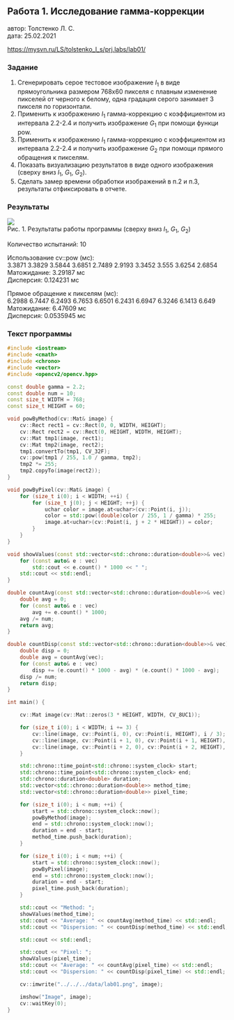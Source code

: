 ## Работа 1. Исследование гамма-коррекции

автор: Толстенко Л. С.  
дата: 25.02.2021

<https://mysvn.ru/LS/tolstenko_l_s/prj.labs/lab01/>

### Задание

1. Сгенерировать серое тестовое изображение $I_1$ в виде прямоугольника размером 768х60 пикселя с плавным изменение пикселей от черного к белому, одна градация серого занимает 3 пикселя по горизонтали.
2. Применить  к изображению $I_1$ гамма-коррекцию с коэффициентом из интервала 2.2-2.4 и получить изображение $G_1$ при помощи функци pow.
3. Применить  к изображению $I_1$ гамма-коррекцию с коэффициентом из интервала 2.2-2.4 и получить изображение $G_2$ при помощи прямого обращения к пикселям.
4. Показать визуализацию результатов в виде одного изображения (сверху вниз $I_1$, $G_1$, $G_2$).
5. Сделать замер времени обработки изображений в п.2 и п.3, результаты отфиксировать в отчете.

### Результаты

![](https://mysvn.ru/LS/tolstenko_l_s/data/lab01.png)  
Рис. 1. Результаты работы программы (сверху вниз $I_1$, $G_1$, $G_2$)

Количество испытаний: 10

Использование cv::pow (мс):  
3.3871 3.3829 3.5844 3.6851 2.7489 2.9193 3.3452 3.555 3.6254 2.6854  
Матожидание: 3.29187 мс  
Дисперсия: 0.124231 мс

Прямое обращение к пикселям (мс):  
6.2988 6.7447 6.2493 6.7653 6.6501 6.2431 6.6947 6.3246 6.1413 6.649  
Матожидание: 6.47609 мс  
Дисперсия: 0.0535945 мс

### Текст программы

```cpp
#include <iostream> 
#include <cmath>
#include <chrono>
#include <vector>
#include <opencv2/opencv.hpp>

const double gamma = 2.2;
const double num = 10;
const size_t WIDTH = 768;
const size_t HEIGHT = 60;

void powByMethod(cv::Mat& image) {
    cv::Rect rect1 = cv::Rect(0, 0, WIDTH, HEIGHT);
    cv::Rect rect2 = cv::Rect(0, HEIGHT, WIDTH, HEIGHT);
    cv::Mat tmp1(image, rect1);
    cv::Mat tmp2(image, rect2);
    tmp1.convertTo(tmp1, CV_32F);
    cv::pow(tmp1 / 255, 1.0 / gamma, tmp2);
    tmp2 *= 255;
    tmp2.copyTo(image(rect2));
}

void powByPixel(cv::Mat& image) {
    for (size_t i(0); i < WIDTH; ++i) {
        for (size_t j(0); j < HEIGHT; ++j) {
            uchar color = image.at<uchar>(cv::Point(i, j));
            color = std::pow((double)color / 255, 1 / gamma) * 255;
            image.at<uchar>(cv::Point(i, j + 2 * HEIGHT)) = color;
        }
    }
}

void showValues(const std::vector<std::chrono::duration<double>>& vec) {
    for (const auto& e : vec)
        std::cout << e.count() * 1000 << " ";
    std::cout << std::endl;
}

double countAvg(const std::vector<std::chrono::duration<double>>& vec) {
    double avg = 0;
    for (const auto& e : vec)
        avg += e.count() * 1000;
    avg /= num;
    return avg;
}

double countDisp(const std::vector<std::chrono::duration<double>>& vec) {
    double disp = 0;
    double avg = countAvg(vec);
    for (const auto& e : vec)
        disp += (e.count() * 1000 - avg) * (e.count() * 1000 - avg);
    disp /= num;
    return disp;
}

int main() {

    cv::Mat image(cv::Mat::zeros(3 * HEIGHT, WIDTH, CV_8UC1));

    for (size_t i(0); i < WIDTH; i += 3) {
        cv::line(image, cv::Point(i, 0), cv::Point(i, HEIGHT), i / 3);
        cv::line(image, cv::Point(i + 1, 0), cv::Point(i + 1, HEIGHT), i / 3);
        cv::line(image, cv::Point(i + 2, 0), cv::Point(i + 2, HEIGHT), i / 3);
    }

    std::chrono::time_point<std::chrono::system_clock> start;
    std::chrono::time_point<std::chrono::system_clock> end;
    std::chrono::duration<double> duration;
    std::vector<std::chrono::duration<double>> method_time;
    std::vector<std::chrono::duration<double>> pixel_time;

    for (size_t i(0); i < num; ++i) {
        start = std::chrono::system_clock::now();
        powByMethod(image);
        end = std::chrono::system_clock::now();
        duration = end - start;
        method_time.push_back(duration);
    }

    for (size_t i(0); i < num; ++i) {
        start = std::chrono::system_clock::now();
        powByPixel(image);
        end = std::chrono::system_clock::now();
        duration = end - start;
        pixel_time.push_back(duration);
    }

    std::cout << "Method: ";
    showValues(method_time);
    std::cout << "Average: " << countAvg(method_time) << std::endl;
    std::cout << "Dispersion: " << countDisp(method_time) << std::endl;

    std::cout << std::endl;

    std::cout << "Pixel: ";
    showValues(pixel_time);
    std::cout << "Average: " << countAvg(pixel_time) << std::endl;
    std::cout << "Dispersion: " << countDisp(pixel_time) << std::endl;

    cv::imwrite("../../../data/lab01.png", image);

    imshow("Image", image);
    cv::waitKey(0);
}
```